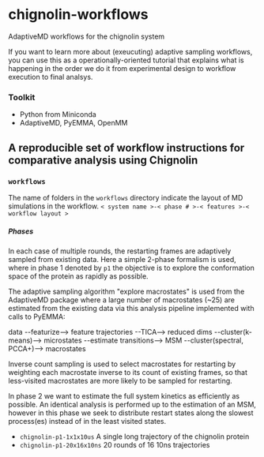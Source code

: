 # chignolin-workflows
AdaptiveMD workflows for the chignolin system

If you want to learn more about (exeucuting) adaptive sampling workflows,
you can use this as a operationally-oriented tutorial that explains what is
happening in the order we do it from experimental design to workflow execution
to final analsys.

### Toolkit
 - Python from Miniconda
 - AdaptiveMD, PyEMMA, OpenMM

## A reproducible set of workflow instructions for comparative analysis using Chignolin
### `workflows`
The name of folders in the `workflows` directory indicate the layout of MD simulations in the workflow.
`< system name >-< phase # >-< features >-< workflow layout >`

##### Phases
In each case of multiple rounds, the restarting frames are adaptively sampled from existing data.
Here a simple 2-phase formalism is used, where in phase 1 denoted by `p1` the objective is to
explore the conformation space of the protein as rapidly as possible.

The adaptive sampling algorithm "explore macrostates" is used from the AdaptiveMD package
where a large number of macrostates (~25) are estimated from the existing data via this analysis
pipeline implemented with calls to PyEMMA:

data --featurize--> feature trajectories --TICA--> 
reduced dims --cluster(k-means)--> 
microstates --estimate transitions-->
MSM --cluster(spectral, PCCA+)--> macrostates

Inverse count sampling is used to select macrostates for restarting by weighting each macrostate
inverse to its count of existing frames, so that less-visited macrostates are more likely to be
sampled for restarting. 

In phase 2 we want to estimate the full system kinetics as efficiently as possible.
An identical analysis is performed up to the estimation of an MSM, however in this phase we seek
to distribute restart states along the slowest process(es) instead of in the least visited states.

 - `chignolin-p1-1x1x10us` A single long trajectory of the chignolin protein
 - `chignolin-p1-20x16x10ns` 20 rounds of 16 10ns trajectories 

